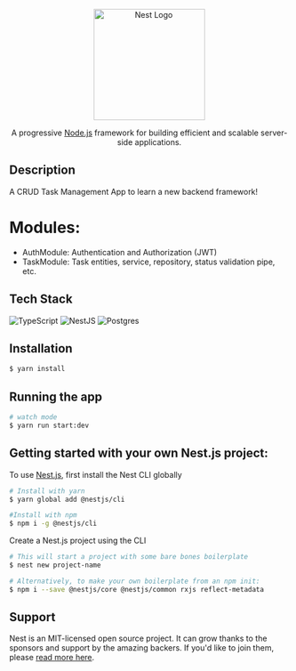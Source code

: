 <p align="center">
  <a href="http://nestjs.com/" target="blank"><img src="https://nestjs.com/img/logo-small.svg" width="200" alt="Nest Logo" /></a>
</p>

[circleci-image]: https://img.shields.io/circleci/build/github/nestjs/nest/master?token=abc123def456
[circleci-url]: https://circleci.com/gh/nestjs/nest

  <p align="center">A progressive <a href="http://nodejs.org" target="_blank">Node.js</a> framework for building efficient and scalable server-side applications.</p>


## Description

A CRUD Task Management App to learn a new backend framework!

# Modules:
- AuthModule: Authentication and Authorization (JWT)
- TaskModule: Task entities, service, repository, status validation pipe, etc.

## Tech Stack
![TypeScript](https://img.shields.io/badge/typescript-%23007ACC.svg?style=for-the-badge&logo=typescript&logoColor=white)
![NestJS](https://img.shields.io/badge/nest-%23E0234E.svg?style=for-the-badge&logo=nestjs&logoColor=white)
![Postgres](https://img.shields.io/badge/postgres-%23316192.svg?style=for-the-badge&logo=postgresql&logoColor=white)

## Installation

```bash
$ yarn install
```

## Running the app

```bash
# watch mode
$ yarn run start:dev
```

## Getting started with your own Nest.js project:
To use [Nest.js](https://docs.nestjs.com/), first install the Nest CLI globally

```bash
# Install with yarn
$ yarn global add @nestjs/cli

#Install with npm
$ npm i -g @nestjs/cli
```

Create a Nest.js project using the CLI

```bash
# This will start a project with some bare bones boilerplate
$ nest new project-name

# Alternatively, to make your own boilerplate from an npm init:
$ npm i --save @nestjs/core @nestjs/common rxjs reflect-metadata
```

## Support

Nest is an MIT-licensed open source project. It can grow thanks to the sponsors and support by the amazing backers. If you'd like to join them, please [read more here](https://docs.nestjs.com/support).
